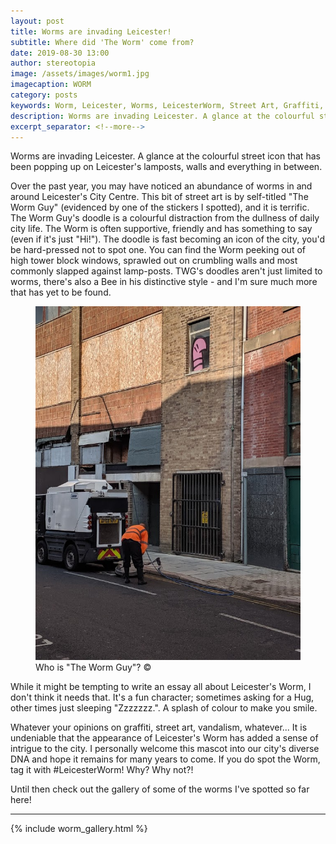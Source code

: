 ```yaml
---
layout: post
title: Worms are invading Leicester!
subtitle: Where did 'The Worm' come from?
date: 2019-08-30 13:00
author: stereotopia
image: /assets/images/worm1.jpg
imagecaption: WORM
category: posts
keywords: Worm, Leicester, Worms, LeicesterWorm, Street Art, Graffiti, Culture, The Worm guy
description: Worms are invading Leicester. A glance at the colourful street icon that has been popping up on walls, lamposts and everything in between.
excerpt_separator: <!--more-->
---
```


Worms are invading Leicester. A glance at the colourful street icon that has been popping up on Leicester's lamposts, walls and everything in between. <!--more-->

Over the past year, you may have noticed an abundance of worms in and around Leicester's City Centre. This bit of street art is by self-titled "The Worm Guy" (evidenced by one of the stickers I spotted), and it is terrific. 
The Worm Guy's doodle is a colourful distraction from the dullness of daily city life. The Worm is often supportive, friendly and has something to say (even if it's just "Hi!"). The doodle is fast becoming an icon of the city, you'd be hard-pressed not to spot one. You can find the Worm peeking out of high tower block windows,  sprawled out on crumbling walls and most commonly slapped against lamp-posts. TWG's doodles aren't just limited to worms, there's also a Bee in his distinctive style - and I'm sure much more that has yet to be found.

<figure class="figure">
<img src="/assets/images/worm2.jpg" class="img-fluid fit-image rounded center-block" id="blogimg2"/>
<figcaption class="figure-caption text-right"> Who is "The Worm Guy"? &copy;</figcaption>
</figure>

While it might be tempting to write an essay all about Leicester's Worm, I don't think it needs that. It's a fun character; sometimes asking for a Hug, other times just sleeping "Zzzzzzz.".  A splash of colour to make you smile.

Whatever your opinions on graffiti, street art, vandalism, whatever... It is undeniable that the appearance of Leicester's Worm has added a sense of intrigue to the city. I personally welcome this mascot into our city's diverse DNA and hope it remains for many years to come. If you do spot the Worm, tag it with #LeicesterWorm! Why? Why not?!

Until then check out the gallery of some of the worms I've spotted so far here!

<hr>

{% include worm_gallery.html %}